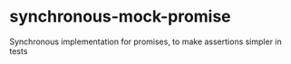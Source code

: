 # synchronous-mock-promise
Synchronous implementation for promises, to make assertions simpler in tests
